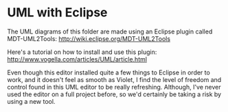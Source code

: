 UML with Eclipse
===========

The UML diagrams of this folder are made using an Eclipse plugin
called MDT-UML2Tools: http://wiki.eclipse.org/MDT-UML2Tools

Here's a tutorial on how to install and use this plugin:
http://www.vogella.com/articles/UML/article.html

Even though this editor installed quite a few things to Eclipse
in order to work, and it doesn't feel as smooth as Violet, I find
the level of freedom and control found in this UML editor to be
really refreshing. Although, I've never used the editor on a full
project before, so we'd certainly be taking a risk by  using a
new tool. 
